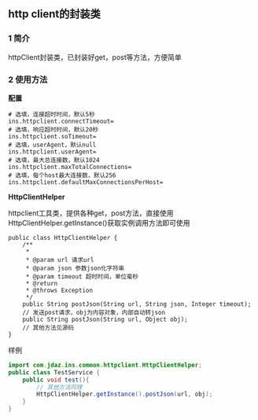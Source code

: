 ## http client的封装类

### 1 简介

httpClient封装类，已封装好get，post等方法，方便简单



### 2 使用方法


**配置**

```properties
# 选填，连接超时时间，默认5秒
ins.httpclient.connectTimeout=
# 选填，响应超时时间，默认20秒
ins.httpclient.soTimeout=
# 选填，userAgent，默认null
ins.httpclient.userAgent=
# 选填，最大总连接数，默认1024
ins.httpclient.maxTotalConnections=
# 选填，每个host最大连接数，默认256
ins.httpclient.defaultMaxConnectionsPerHost=
```



**HttpClientHelper**

httpclient工具类，提供各种get，post方法，直接使用HttpClientHelper.getInstance()获取实例调用方法即可使用

```
public class HttpClientHelper {
	/**
     * 
     * @param url 请求url
     * @param json 参数json化字符串
     * @param timeout 超时时间，单位毫秒
     * @return
     * @throws Exception
     */
	public String postJson(String url, String json, Integer timeout);
	// 发送post请求，obj为内容对象，内部自动转json
	public String postJson(String url, Object obj);
	// 其他方法见源码
}
```



样例

```java
import com.jdaz.ins.common.httpclient.HttpClientHelper;
public class TestService {
    public void test(){
        // 其他方法同理
    	HttpClientHelper.getInstance().postJson(url, obj);
    }
}
```

